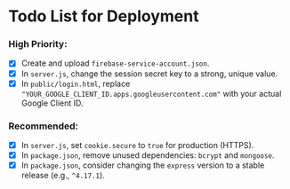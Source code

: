 # Todo List for Deployment

### High Priority:

- [x] Create and upload `firebase-service-account.json`.
- [x] In `server.js`, change the session secret key to a strong, unique value.
- [x] In `public/login.html`, replace `"YOUR_GOOGLE_CLIENT_ID.apps.googleusercontent.com"` with your actual Google Client ID.

### Recommended:

- [x] In `server.js`, set `cookie.secure` to `true` for production (HTTPS).
- [x] In `package.json`, remove unused dependencies: `bcrypt` and `mongoose`.
- [x] In `package.json`, consider changing the `express` version to a stable release (e.g., `^4.17.1`).

